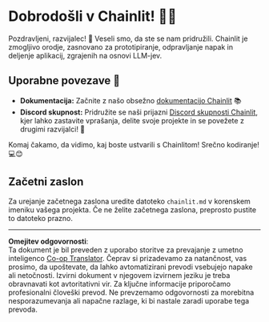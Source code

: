 <!--
CO_OP_TRANSLATOR_METADATA:
{
  "original_hash": "c49526c7abc56b0b5f1e835c1739f18e",
  "translation_date": "2025-08-30T00:25:23+00:00",
  "source_file": "11-agentic-protocols/code_samples/github-mcp/chainlit.md",
  "language_code": "sl"
}
-->
# Dobrodošli v Chainlit! 🚀🤖

Pozdravljeni, razvijalec! 👋 Veseli smo, da ste se nam pridružili. Chainlit je zmogljivo orodje, zasnovano za prototipiranje, odpravljanje napak in deljenje aplikacij, zgrajenih na osnovi LLM-jev.

## Uporabne povezave 🔗

- **Dokumentacija:** Začnite z našo obsežno [dokumentacijo Chainlit](https://docs.chainlit.io) 📚
- **Discord skupnost:** Pridružite se naši prijazni [Discord skupnosti Chainlit](https://discord.gg/k73SQ3FyUh), kjer lahko zastavite vprašanja, delite svoje projekte in se povežete z drugimi razvijalci! 💬

Komaj čakamo, da vidimo, kaj boste ustvarili s Chainlitom! Srečno kodiranje! 💻😊

## Začetni zaslon

Za urejanje začetnega zaslona uredite datoteko `chainlit.md` v korenskem imeniku vašega projekta. Če ne želite začetnega zaslona, preprosto pustite to datoteko prazno.

---

**Omejitev odgovornosti**:  
Ta dokument je bil preveden z uporabo storitve za prevajanje z umetno inteligenco [Co-op Translator](https://github.com/Azure/co-op-translator). Čeprav si prizadevamo za natančnost, vas prosimo, da upoštevate, da lahko avtomatizirani prevodi vsebujejo napake ali netočnosti. Izvirni dokument v njegovem izvirnem jeziku je treba obravnavati kot avtoritativni vir. Za ključne informacije priporočamo profesionalni človeški prevod. Ne prevzemamo odgovornosti za morebitna nesporazumevanja ali napačne razlage, ki bi nastale zaradi uporabe tega prevoda.